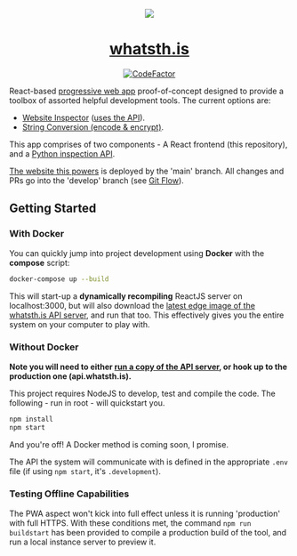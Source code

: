 <p align="center"><img src="https://user-images.githubusercontent.com/11209477/167717787-7f33f564-e975-4055-bf7b-c2b3c29e4f81.png" /></p>
<h1 align="center"><a href="https://whatsth.is">whatsth.is</a></h1>
<p align="center">
  <a href="https://www.codefactor.io/repository/github/soup-bowl/whatsth.is"><img src="https://www.codefactor.io/repository/github/soup-bowl/whatsth.is/badge" alt="CodeFactor" /></a>
</p>

React-based [progressive web app][pwa] proof-of-concept designed to provide a toolbox of assorted helpful development tools. The current options are:

* [Website Inspector](https://whatsth.is/inspect) ([uses the API][api]).
* [String Conversion (encode & encrypt)](https://whatsth.is/convert).

This app comprises of two components - A React frontend (this repository), and a [Python inspection API][api].

[The website this powers][site] is deployed by the 'main' branch. All changes and PRs go into the 'develop' branch (see [Git Flow](https://www.atlassian.com/git/tutorials/comparing-workflows/gitflow-workflow)).

## Getting Started

### With Docker

You can quickly jump into project development using **Docker** with the **compose** script:

```bash
docker-compose up --build
```

This will start-up a **dynamically recompiling** ReactJS server on localhost:3000, but will also download the [latest edge image of the whatsth.is API server][api], and run that too. This effectively gives you the entire system on your computer to play with.

### Without Docker

**Note you will need to either [run a copy of the API server][api], or hook up to the production one (api.whatsth.is).**

This project requires NodeJS to develop, test and compile the code. The following - run in root - will quickstart you.

```bash
npm install
npm start
```

And you're off! A Docker method is coming soon, I promise.

The API the system will communicate with is defined in the appropriate `.env` file (if using `npm start`, it's `.development`).

### Testing Offline Capabilities

The PWA aspect won't kick into full effect unless it is running 'production' with full HTTPS. With these conditions met, the command `npm run buildstart` has been provided to compile a production build of the tool, and run a local instance server to preview it. 

[site]: https://whatsth.is
[pwa]:  https://web.dev/learn/pwa/progressive-web-apps/
[api]:  https://github.com/soup-bowl/api.whatsth.is
